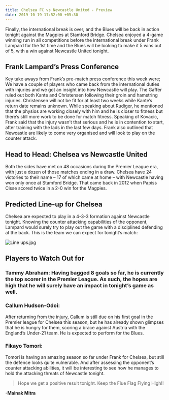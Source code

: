```yaml
---
title: Chelsea FC vs Newcastle United - Preview
date: 2019-10-19 17:52:00 +05:30
---
```


Finally, the international break is over, and the Blues will be back in action tonight against the Magpies at Stamford Bridge. Chelsea enjoyed a 4-game winning run in all competitions before the international break under Frank Lampard for the 1st time and the Blues will be looking to make it 5 wins out of 5, with a win against Newcastle United tonight.

## Frank Lampard’s Press Conference

Key take aways from Frank’s pre-match press conference this week were; We have a couple of players who came back from the international duties with injuries and we got an insight into how Newcastle will play. The Gaffer ruled out both Kante and Christensen following their groin and hamstring injuries. Christensen will not be fit for at least two weeks while Kante’s return date remains unknown. While speaking about Rudiger, he mentioned that the physios are working closely with him and he is closer to fitness but there’s still more work to be done for match fitness. Speaking of Kovacic, Frank said that the injury wasn’t that serious and he is in contention to start, after training with the lads in the last few days. Frank also outlined that Newcastle are likely to come very organised and will look to play on the counter attack.

## Head to Head: Chelsea vs Newcastle United

Both the sides have met on 48 occasions during the Premier League era, with just a dozen of those matches ending in a draw.
Chelsea have 24 victories to their name – 17 of which came at home – with Newcastle having won only once at Stamford Bridge.
That came back in 2012 when Papiss Cisse scored twice in a 2-0 win for the Magpies.

## Predicted Line-up for Chelsea

Chelsea are expected to play in a 4-3-3 formation against Newcastle tonight. Knowing the counter attacking capabilities of the opponent, Lampard would surely try to play out the game with a disciplined defending at the back. This is the team we can expect for tonight’s match:

![Line ups.jpg](/uploads/Line%20ups.jpg)

## Players to Watch Out for

### Tammy Abraham: Having bagged 8 goals so far, he is currently the top scorer in the Premier League. As such, the hopes are high that he will surely have an impact in tonight’s game as well.

### Callum Hudson-Odoi: ### 
After returning from the injury, Callum is still due on his first goal in the Premier league for Chelsea this season, but he has already shown glimpses that he is hungry for them, scoring a brace against Austria with the England’s Under-21 team. He is expected to perform for the Blues.

### Fikayo Tomori: ### 
Tomori is having an amazing season so far under Frank for Chelsea, but still the defence looks quite vulnerable. And after assessing the opponent’s counter attacking abilities, it will be interesting to see how he manages to hold the attacking threats of Newcastle tonight.

> Hope we get a positive result tonight. Keep the Flue Flag Flying High!!

**-Mainak Mitra**